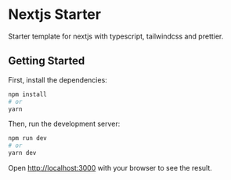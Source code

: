 # Nextjs Starter

Starter template for nextjs with typescript, tailwindcss and prettier.

## Getting Started

First, install the dependencies:

```bash
npm install
# or
yarn
```

Then, run the development server:

```bash
npm run dev
# or
yarn dev
```

Open [http://localhost:3000](http://localhost:3000) with your browser to see the result.
